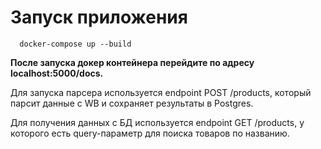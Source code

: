 # Запуск приложения
```shell
  docker-compose up --build
```

**После запуска докер контейнера перейдите по адресу localhost:5000/docs.**

Для запуска парсера используется endpoint POST /products, который парсит данные с WB и сохраняет результаты в Postgres.

Для получения данных с БД используется endpoint GET /products, у которого есть query-параметр для поиска товаров по названию.